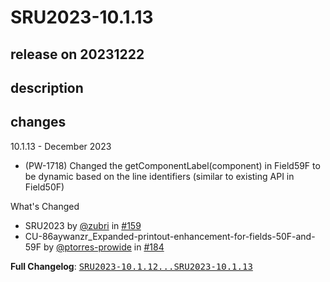 # SRU2023-10.1.13

## release on 20231222

## description

## changes

10.1.13 - December 2023

* (PW-1718) Changed the getComponentLabel(component) in Field59F to be dynamic based on the line identifiers (similar to existing API in Field50F)

What's Changed

* SRU2023 by <a class="user-mention notranslate" data-hovercard-type="user" data-hovercard-url="/users/zubri/hovercard" data-octo-click="hovercard-link-click" data-octo-dimensions="link_type:self" href="https://github.com/zubri">@zubri</a> in <a class="issue-link js-issue-link" data-error-text="Failed to load title" data-id="1685467332" data-permission-text="Title is private" data-url="https://github.com/prowide/prowide-core/issues/159" data-hovercard-type="pull_request" data-hovercard-url="/prowide/prowide-core/pull/159/hovercard" href="https://github.com/prowide/prowide-core/pull/159">#159</a>
* CU-86aywanzr_Expanded-printout-enhancement-for-fields-50F-and-59F by <a class="user-mention notranslate" data-hovercard-type="user" data-hovercard-url="/users/ptorres-prowide/hovercard" data-octo-click="hovercard-link-click" data-octo-dimensions="link_type:self" href="https://github.com/ptorres-prowide">@ptorres-prowide</a> in <a class="issue-link js-issue-link" data-error-text="Failed to load title" data-id="2053001183" data-permission-text="Title is private" data-url="https://github.com/prowide/prowide-core/issues/184" data-hovercard-type="pull_request" data-hovercard-url="/prowide/prowide-core/pull/184/hovercard" href="https://github.com/prowide/prowide-core/pull/184">#184</a>

<strong>Full Changelog</strong>: <a class="commit-link" href="https://github.com/prowide/prowide-core/compare/SRU2023-10.1.12...SRU2023-10.1.13"><tt>SRU2023-10.1.12...SRU2023-10.1.13</tt></a>

